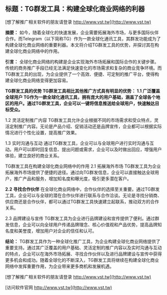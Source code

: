 ## **标题：TG群发工具：构建全球化商业网络的利器**

[想了解推广相关软件的朋友请登录 http://www.vst.tw](http://www.vst.tw)

**摘要：**
如今，随着全球化的快速发展，企业需要拓展海外市场，与更多国际伙伴合作。而Telegram（以下简称TG）作为一款全球化通讯工具，其群发功能成为了构建全球化商业网络的重要利器。本文将介绍TG群发工具的优势，并探讨其在构建全球化商业网络中的作用。

**引言：**
全球化商业网络的构建是企业实现海外市场拓展和国际合作的关键步骤。传统的商务推广手段已经无法满足快速变化的市场需求和复杂的商业竞争环境。而TG群发工具的出现，为企业提供了一个高效、便捷、可定制的推广平台，使得构建全球化商业网络变得更加容易。

**TG群发工具的优势 TG群发工具相比其他推广方式具有明显的优势： 1.1 广泛覆盖全球用户 TG作为一款全球化通讯工具，拥有庞大的用户基础，涵盖了全球各个地区的用户。通过TG群发工具，企业可以一键将信息推送给全球用户，快速触达目标受众。**

1.2 灵活定制推广内容
TG群发工具允许企业根据不同的市场需求和受众特点，灵活定制推广内容。无论是产品介绍、促销活动还是品牌宣传，企业都可以根据实际情况进行个性化设置，提高推广效果。

1.3 实时沟通与互动
通过TG群发工具，企业可以与全球用户进行实时沟通与互动。用户可以即时回复信息、提出问题或需求，企业可以及时做出回应，增强用户体验，建立良好的商业关系。

TG群发工具在构建全球化商业网络中的作用 2.1 拓展海外市场 TG群发工具为企业拓展海外市场提供了便捷的途径。通过向TG群发信息，企业可以直接触达全球用户，推广产品和服务，增加知名度和曝光度，吸引更多潜在客户。

**2.2 寻找合作伙伴**
在全球化商业网络中，合作伙伴的选择至关重要。通过TG群发工具，企业可以与全球的潜在合作伙伴进行联系与合作洽谈。无论是寻找分销商、供应商还是合作伙伴，都可以通过TG群发工具快速建立起联系，推动双方的合作关系。

2.3 品牌建设与宣传
TG群发工具为企业进行品牌建设和宣传提供了便利。通过群发信息，企业可以向全球用户传递品牌理念、核心价值观和产品优势，提高品牌知名度和美誉度，增加用户对企业的信任和认可。

**结论：**
TG群发工具作为一种全球化推广工具，为企业构建全球化商业网络提供了重要支持。通过其广泛覆盖的用户基础、灵活定制的推广内容以及实时沟通与互动的特点，企业可以在海外市场拓展、寻找合作伙伴以及进行品牌建设与宣传中获得更多机会和成功。随着全球化的不断深入，TG群发工具将继续在构建全球化商业网络中发挥重要作用，为企业带来更多商机和发展机遇。

[想了解推广相关软件的朋友请登录 http://www.vst.tw](http://www.vst.tw)


[访问软件官网 http://www.vst.tw](http://www.vst.tw)
